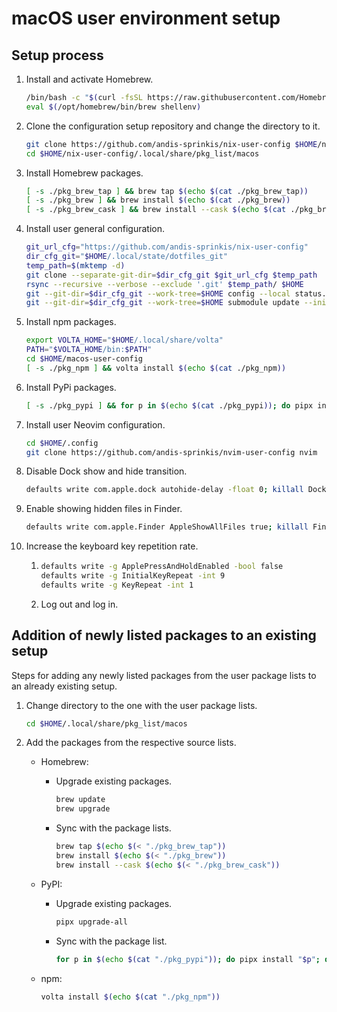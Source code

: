 # macOS user environment setup

## Setup process

1. Install and activate Homebrew.
    ```sh
    /bin/bash -c "$(curl -fsSL https://raw.githubusercontent.com/Homebrew/install/HEAD/install.sh)"
    eval $(/opt/homebrew/bin/brew shellenv)
    ```
1. Clone the configuration setup repository and change the directory to it.
    ```sh
    git clone https://github.com/andis-sprinkis/nix-user-config $HOME/nix-user-config
    cd $HOME/nix-user-config/.local/share/pkg_list/macos
    ```
1. Install Homebrew packages.
    ```sh
    [ -s ./pkg_brew_tap ] && brew tap $(echo $(cat ./pkg_brew_tap))
    [ -s ./pkg_brew ] && brew install $(echo $(cat ./pkg_brew))
    [ -s ./pkg_brew_cask ] && brew install --cask $(echo $(cat ./pkg_brew_cask))
    ```
1. Install user general configuration.
    ```sh
    git_url_cfg="https://github.com/andis-sprinkis/nix-user-config"
    dir_cfg_git="$HOME/.local/state/dotfiles_git"
    temp_path=$(mktemp -d)
    git clone --separate-git-dir=$dir_cfg_git $git_url_cfg $temp_path
    rsync --recursive --verbose --exclude '.git' $temp_path/ $HOME
    git --git-dir=$dir_cfg_git --work-tree=$HOME config --local status.showUntrackedFiles no
    git --git-dir=$dir_cfg_git --work-tree=$HOME submodule update --init
    ```
1. Install npm packages.
    ```sh
    export VOLTA_HOME="$HOME/.local/share/volta"
    PATH="$VOLTA_HOME/bin:$PATH"
    cd $HOME/macos-user-config
    [ -s ./pkg_npm ] && volta install $(echo $(cat ./pkg_npm))
    ```
1. Install PyPi packages.
    ```sh
    [ -s ./pkg_pypi ] && for p in $(echo $(cat ./pkg_pypi)); do pipx install $p; done
    ```
1. Install user Neovim configuration.
    ```sh
    cd $HOME/.config
    git clone https://github.com/andis-sprinkis/nvim-user-config nvim
    ```
1. Disable Dock show and hide transition.
    ```sh
    defaults write com.apple.dock autohide-delay -float 0; killall Dock
    ```
1. Enable showing hidden files in Finder.
    ```sh
    defaults write com.apple.Finder AppleShowAllFiles true; killall Finder
    ```
1. Increase the keyboard key repetition rate.
    1. ```sh
       defaults write -g ApplePressAndHoldEnabled -bool false
       defaults write -g InitialKeyRepeat -int 9
       defaults write -g KeyRepeat -int 1
       ```
    1. Log out and log in.

## Addition of newly listed packages to an existing setup

Steps for adding any newly listed packages from the user package lists to an already existing setup.

1. Change directory to the one with the user package lists.
    ```sh
    cd $HOME/.local/share/pkg_list/macos
    ```
1. Add the packages from the respective source lists.

    - Homebrew:

        - Upgrade existing packages.
            ```sh
            brew update
            brew upgrade
            ```
        - Sync with the package lists.
            ```sh
            brew tap $(echo $(< "./pkg_brew_tap"))
            brew install $(echo $(< "./pkg_brew"))
            brew install --cask $(echo $(< "./pkg_brew_cask"))
            ```

    - PyPI:

        - Upgrade existing packages.
            ```sh
            pipx upgrade-all
            ```
        - Sync with the package list.
            ```sh
            for p in $(echo $(cat "./pkg_pypi")); do pipx install "$p"; done
            ```

    - npm:

        ```sh
        volta install $(echo $(cat "./pkg_npm"))
        ```
